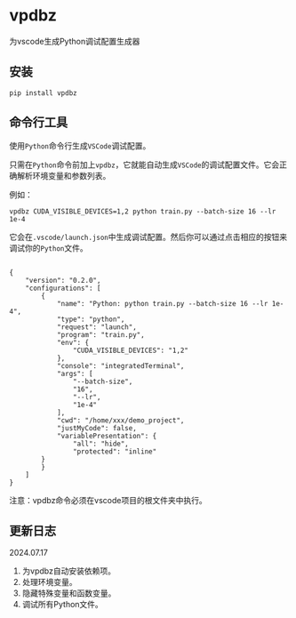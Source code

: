 # vpdbz

为vscode生成Python调试配置生成器

## 安装
```shell
pip install vpdbz
```

## 命令行工具

使用`Python`命令行生成`VSCode`调试配置。

只需在`Python`命令前加上`vpdbz`，它就能自动生成`VSCode`的调试配置文件。它会正确解析环境变量和参数列表。

例如：

```shell
vpdbz CUDA_VISIBLE_DEVICES=1,2 python train.py --batch-size 16 --lr 1e-4
```

它会在`.vscode/launch.json`中生成调试配置。然后你可以通过点击相应的按钮来调试你的`Python`文件。

```shell

{
    "version": "0.2.0",
    "configurations": [
        {
            "name": "Python: python train.py --batch-size 16 --lr 1e-4",
            "type": "python",
            "request": "launch",
            "program": "train.py",
            "env": {
                "CUDA_VISIBLE_DEVICES": "1,2"
            },
            "console": "integratedTerminal",
            "args": [
                "--batch-size",
                "16",
                "--lr",
                "1e-4"
            ],
            "cwd": "/home/xxx/demo_project",
            "justMyCode": false,
            "variablePresentation": {
                "all": "hide",
                "protected": "inline"
        }
        }
    ]
}

```
注意：vpdbz命令必须在vscode项目的根文件夹中执行。


## 更新日志

2024.07.17
1. 为vpdbz自动安装依赖项。
2. 处理环境变量。
3. 隐藏特殊变量和函数变量。
4. 调试所有Python文件。
